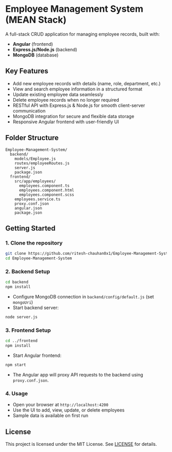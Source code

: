 # Employee Management System (MEAN Stack)

A full-stack CRUD application for managing employee records, built with:
- **Angular** (frontend)
- **Express.js/Node.js** (backend)
- **MongoDB** (database)

## Key Features
- Add new employee records with details (name, role, department, etc.)
- View and search employee information in a structured format
- Update existing employee data seamlessly
- Delete employee records when no longer required
- RESTful API with Express.js & Node.js for smooth client-server communication
- MongoDB integration for secure and flexible data storage
- Responsive Angular frontend with user-friendly UI

## Folder Structure
```
Employee-Management-System/
  backend/
    models/Employee.js
    routes/employeeRoutes.js
    server.js
    package.json
  frontend/
    src/app/employees/
      employees.component.ts
      employees.component.html
      employees.component.scss
    employees.service.ts
    proxy.conf.json
    angular.json
    package.json
```

## Getting Started

### 1. Clone the repository
```sh
git clone https://github.com/ritesh-chauhan0x1/Employee-Management-System.git
cd Employee-Management-System
```

### 2. Backend Setup
```sh
cd backend
npm install
```
- Configure MongoDB connection in `backend/config/default.js` (set `mongoUri`)
- Start backend server:
```sh
node server.js
```

### 3. Frontend Setup
```sh
cd ../frontend
npm install
```
- Start Angular frontend:
```sh
npm start
```
- The Angular app will proxy API requests to the backend using `proxy.conf.json`.

### 4. Usage
- Open your browser at `http://localhost:4200`
- Use the UI to add, view, update, or delete employees
- Sample data is available on first run

## License

This project is licensed under the MIT License. See [LICENSE](LICENSE) for details.
